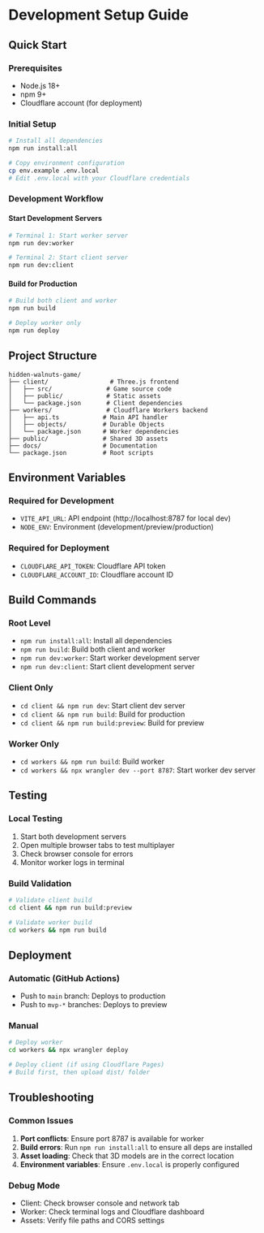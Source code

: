 # Development Setup Guide

## Quick Start

### Prerequisites
- Node.js 18+
- npm 9+
- Cloudflare account (for deployment)

### Initial Setup
```bash
# Install all dependencies
npm run install:all

# Copy environment configuration
cp env.example .env.local
# Edit .env.local with your Cloudflare credentials
```

### Development Workflow

#### Start Development Servers
```bash
# Terminal 1: Start worker server
npm run dev:worker

# Terminal 2: Start client server  
npm run dev:client
```

#### Build for Production
```bash
# Build both client and worker
npm run build

# Deploy worker only
npm run deploy
```

## Project Structure

```
hidden-walnuts-game/
├── client/                 # Three.js frontend
│   ├── src/               # Game source code
│   ├── public/            # Static assets
│   └── package.json       # Client dependencies
├── workers/               # Cloudflare Workers backend
│   ├── api.ts            # Main API handler
│   ├── objects/          # Durable Objects
│   └── package.json      # Worker dependencies
├── public/               # Shared 3D assets
├── docs/                 # Documentation
└── package.json          # Root scripts
```

## Environment Variables

### Required for Development
- `VITE_API_URL`: API endpoint (http://localhost:8787 for local dev)
- `NODE_ENV`: Environment (development/preview/production)

### Required for Deployment
- `CLOUDFLARE_API_TOKEN`: Cloudflare API token
- `CLOUDFLARE_ACCOUNT_ID`: Cloudflare account ID

## Build Commands

### Root Level
- `npm run install:all`: Install all dependencies
- `npm run build`: Build both client and worker
- `npm run dev:worker`: Start worker development server
- `npm run dev:client`: Start client development server

### Client Only
- `cd client && npm run dev`: Start client dev server
- `cd client && npm run build`: Build for production
- `cd client && npm run build:preview`: Build for preview

### Worker Only
- `cd workers && npm run build`: Build worker
- `cd workers && npx wrangler dev --port 8787`: Start worker dev server

## Testing

### Local Testing
1. Start both development servers
2. Open multiple browser tabs to test multiplayer
3. Check browser console for errors
4. Monitor worker logs in terminal

### Build Validation
```bash
# Validate client build
cd client && npm run build:preview

# Validate worker build
cd workers && npm run build
```

## Deployment

### Automatic (GitHub Actions)
- Push to `main` branch: Deploys to production
- Push to `mvp-*` branches: Deploys to preview

### Manual
```bash
# Deploy worker
cd workers && npx wrangler deploy

# Deploy client (if using Cloudflare Pages)
# Build first, then upload dist/ folder
```

## Troubleshooting

### Common Issues
1. **Port conflicts**: Ensure port 8787 is available for worker
2. **Build errors**: Run `npm run install:all` to ensure all deps are installed
3. **Asset loading**: Check that 3D models are in the correct location
4. **Environment variables**: Ensure `.env.local` is properly configured

### Debug Mode
- Client: Check browser console and network tab
- Worker: Check terminal logs and Cloudflare dashboard
- Assets: Verify file paths and CORS settings 